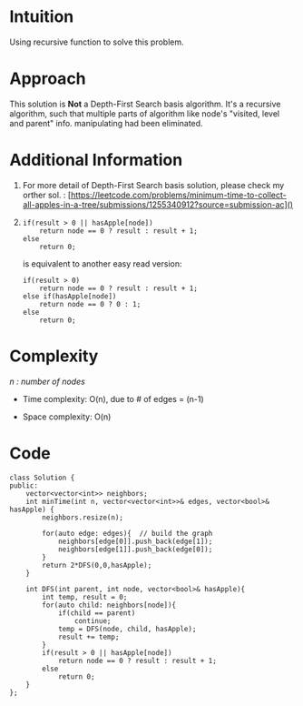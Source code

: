 # Intuition
<!-- Describe your first thoughts on how to solve this problem. -->
Using recursive function to solve this problem.

# Approach
<!-- Describe your approach to solving the problem. -->
This solution is **Not** a Depth-First Search basis algorithm.
It's a recursive algorithm, such that multiple parts of algorithm like node's "visited, level and parent" info. manipulating had been eliminated.

# Additional Information
1. For more detail of Depth-First Search basis solution, please check my orther sol. : [https://leetcode.com/problems/minimum-time-to-collect-all-apples-in-a-tree/submissions/1255340912?source=submission-ac]()
2. 
    ```
    if(result > 0 || hasApple[node])
        return node == 0 ? result : result + 1;
    else
        return 0;
    ```
    is equivalent to another easy read version:
    ```
    if(result > 0)
        return node == 0 ? result : result + 1;
    else if(hasApple[node])
        return node == 0 ? 0 : 1;
    else
        return 0;
    ```

# Complexity
*n : number of nodes*
- Time complexity: O(n), due to # of edges = (n-1)
<!-- Add your time complexity here, e.g. $$O(n)$$ -->

- Space complexity: O(n)
<!-- Add your space complexity here, e.g. $$O(n)$$ -->

# Code
```
class Solution {
public:
    vector<vector<int>> neighbors;
    int minTime(int n, vector<vector<int>>& edges, vector<bool>& hasApple) {
        neighbors.resize(n);

        for(auto edge: edges){  // build the graph
            neighbors[edge[0]].push_back(edge[1]);
            neighbors[edge[1]].push_back(edge[0]);
        }
        return 2*DFS(0,0,hasApple);
    }
    
    int DFS(int parent, int node, vector<bool>& hasApple){
        int temp, result = 0;
        for(auto child: neighbors[node]){
            if(child == parent)
                continue;
            temp = DFS(node, child, hasApple);
            result += temp;
        }
        if(result > 0 || hasApple[node])
            return node == 0 ? result : result + 1;
        else
            return 0;
    }
};
```
